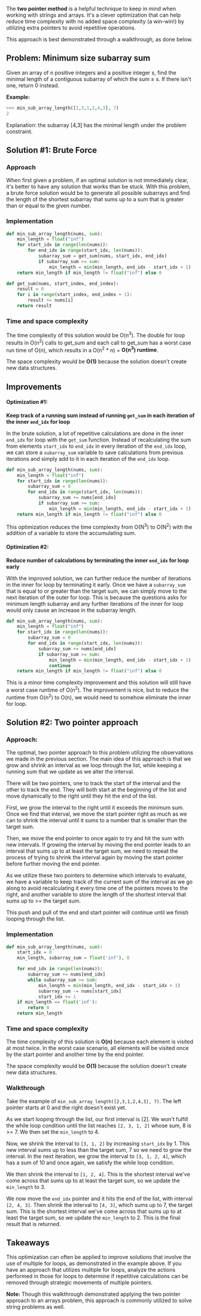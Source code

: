 The **two pointer method** is a helpful technique to keep in mind when working with strings and arrays. It's a clever optimization that can help reduce time complexity with no added space complexity (a win-win!) by utilizing extra pointers to avoid repetitive operations.

This approach is best demonstrated through a walkthrough, as done below.

## Problem: Minimum size subarray sum

Given an array of n positive integers and a positive integer s, find the minimal length of a contiguous subarray of which the sum ≥ s. If there isn't one, return 0 instead.

**Example:**
```python
>>> min_sub_array_length([2,3,1,2,4,3], 7)
2
```

Explanation: the subarray [4,3] has the minimal length under the problem constraint.

## Solution #1: Brute Force
### Approach

When first given a problem, if an optimal solution is not immediately clear, it's better to have any solution that works than be stuck. With this problem, a brute force solution would be to generate all possible subarrays and find the length of the shortest subarray that sums up to a sum that is greater than or equal to the given number.

### Implementation
```python
def min_sub_array_length(nums, sum):
    min_length = float("inf")
    for start_idx in range(len(nums)):
        for end_idx in range(start_idx, len(nums)):
            subarray_sum = get_sum(nums, start_idx, end_idx)
            if subarray_sum >= sum:
                min_length = min(min_length, end_idx - start_idx + 1)
    return min_length if min_length != float("inf") else 0

def get_sum(nums, start_index, end_index):
    result = 0
    for i in range(start_index, end_index + 1):
        result += nums[i]
    return result
```

### Time and space complexity

The time complexity of this solution would be O(n<sup>3</sup>). The double for loop results in O(n<sup>2</sup>) calls to get_sum and each call to get_sum has a worst case run time of O(n), which results in a O(n<sup>2</sup> * n) = **O(n<sup>3</sup>) runtime**.

The space complexity would be **O(1)** because the solution doesn't create new data structures.

## Improvements
#### Optimization #1:
**Keep track of a running sum instead of running `get_sum` in each iteration of the inner `end_idx` for loop**

In the brute solution, a lot of repetitive calculations are done in the inner `end_idx` for loop with the `get_sum` function. Instead of recalculating the sum from elements `start_idx` to `end_idx` in every iteration of the `end_idx` loop, we can store a `subarray_sum` variable to save calculations from previous iterations and simply add to it in each iteration of the `end_idx` loop.

```python
def min_sub_array_length(nums, sum):
    min_length = float("inf")
    for start_idx in range(len(nums)):
        subarray_sum = 0
        for end_idx in range(start_idx, len(nums)):
            subarray_sum += nums[end_idx]
            if subarray_sum >= sum:
                min_length = min(min_length, end_idx - start_idx + 1)
    return min_length if min_length != float("inf") else 0
```

This optimization reduces the time complexity from O(N<sup>3</sup>) to O(N<sup>2</sup>) with the addition of a variable to store the accumulating sum.


#### Optimization #2:
**Reduce number of calculations by terminating the inner `end_idx` for loop early**

With the improved solution, we can further reduce the number of iterations in the inner for loop by terminating it early. Once we have a `subarray_sum` that is equal to or greater than the target sum, we can simply move to the next iteration of the outer for loop. This is because the questions asks for minimum length subarray and any further iterations of the inner for loop would only cause an increase in the subarray length.

```python
def min_sub_array_length(nums, sum):
    min_length = float("inf")
    for start_idx in range(len(nums)):
        subarray_sum = 0
        for end_idx in range(start_idx, len(nums)):
            subarray_sum += nums[end_idx]
            if subarray_sum >= sum:
                min_length = min(min_length, end_idx - start_idx + 1)
                continue
    return min_length if min_length != float("inf") else 0
```

This is a minor time complexity improvement and this solution will still have a worst case runtime of O(n<sup>2</sup>). The improvement is nice, but to reduce the runtime from O(n<sup>2</sup>) to O(n), we would need to somehow eliminate the inner for loop.


## Solution #2: Two pointer approach
### Approach:

The optimal, two pointer approach to this problem utilizing the observations we made in the previous section. The main idea of this approach is that we grow and shrink an interval as we loop through the list, while keeping a running sum that we update as we alter the interval.

There will be two pointers, one to track the start of the interval and the other to track the end. They will both start at the beginning of the list and move dynamically to the right until they hit the end of the list.

First, we grow the interval to the right until it exceeds the minimum sum. Once we find that interval, we move the start pointer right as much as we can to shrink the interval until it sums to a number that is smaller than the target sum.

Then, we move the end pointer to once again to try and hit the sum with new intervals. If growing the interval by moving the end pointer leads to an interval that sums up to at least the target sum, we need to repeat the process of trying to shrink the interval again by moving the start pointer before further moving the end pointer.

As we utilize these two pointers to determine which intervals to evaluate, we have a variable to keep track of the current sum of the interval as we go along to avoid recalculating it every time one of the pointers moves to the right, and another variable to store the length of the shortest interval that sums up to >= the target sum.

This push and pull of the end and start pointer will continue until we finish looping through the list.

### Implementation
```python
def min_sub_array_length(nums, sum):
    start_idx = 0
    min_length, subarray_sum = float('inf'), 0

    for end_idx in range(len(nums)):
        subarray_sum += nums[end_idx]
        while subarray_sum >= sum:
            min_length = min(min_length, end_idx - start_idx + 1)
            subarray_sum -= nums[start_idx]
            start_idx += 1
    if min_length == float('inf'):
        return 0
    return min_length
```

### Time and space complexity
The time complexity of this solution is **O(n)** because each element is visited at most twice. In the worst case scenario, all elements will be visited once by the start pointer and another  time by the end pointer.

The space complexity would be **O(1)** because the solution doesn't create new data structures.

### Walkthrough
Take the example of `min_sub_array_length([2,3,1,2,4,3], 7)`. The left pointer starts at 0 and the right doesn't exist yet.

As we start looping through the list, our first interval is [2]. We won't fulfill the while loop condition until the list reaches `[2, 3, 1, 2]` whose sum, 8 is >= 7. We then set the `min_length` to 4.

Now, we shrink the interval to `[3, 1, 2]` by increasing `start_idx` by 1. This new interval sums up to less than the target sum, 7 so we need to grow the interval. In the next iteration, we grow the interval to `[3, 1, 2, 4]`, which has a sum of 10 and once again, we satisfy the while loop condition.

We then shrink the interval to `[1, 2, 4]`. This is the shortest interval we've come across that sums up to at least the target sum, so we update the `min_length` to 3.

We now move the `end_idx` pointer and it hits the end of the list, with interval `[2, 4, 3]`. Then shrink the interval to `[4, 3]`, which sums up to 7, the target sum. This is the shortest interval we've come across that sums up to at least the target sum, so we update the `min_length` to 2. This is the final result that is returned.

## Takeaways

This optimization can often be applied to improve solutions that involve the use of multiple for loops, as demonstrated in the example above. If you have an approach that utilizes multiple for loops, analyze the actions performed in those for loops to determine if repetitive calculations can be removed through strategic movements of multiple pointers.

**Note:** Though this walkthrough demonstrated applying the two pointer approach to an arrays problem, this approach is commonly utilized to solve string problems as well.
